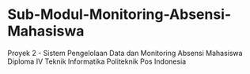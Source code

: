 # Sub-Modul-Monitoring-Absensi-Mahasiswa
Proyek 2 - Sistem Pengelolaan Data dan Monitoring Absensi Mahasiswa Diploma IV Teknik Informatika Politeknik Pos Indonesia
